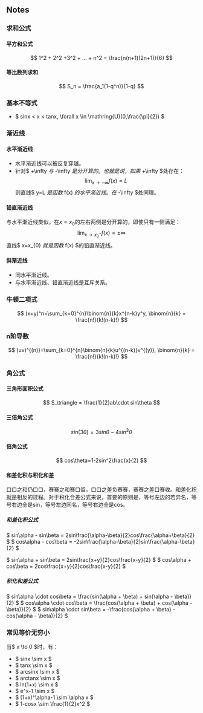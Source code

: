 ## Notes
### 求和公式
#### 平方和公式
$$ 1^2 + 2^2 +3^2 + ... + n^2 = \frac{n(n+1)(2n+1)}{6} $$

#### 等比数列求和
$$ S_n = \frac{a_1(1-q^n)}{1-q} $$

### 基本不等式
- $ sinx < x < tanx, \forall x \in \mathring{U}(0,\frac{\pi}{2})  $

### 渐近线
#### 水平渐近线
- 水平渐近线可以被反复穿越。
- 针对$ +\infty $与$ -\infty $是分开算的。也就是说，如果$ +\infty $处存在：
    $$ \lim_{x\to +\infty}f(x) = L $$
    则直线$ y=L $是函数$ f(x) $的水平渐近线。  
    在$ -\infty $处同理。

#### 铅直渐近线
与水平渐近线类似，在$x=x_{0}$的左右两侧是分开算的，即使只有一侧满足：
$$ \lim_{x\to x_{0}^-}f(x) = \pm\infty $$
直线$ x=x_{0} $就是函数$ f(x) $的铅直渐近线。

#### 斜渐近线
- 同水平渐近线。
- 与水平渐近线、铅直渐近线是互斥关系。

### 牛顿二项式
$$ (x+y)^n=\sum_{k=0}^{n}\binom{n}{k}x^{n-k}y^y, \binom{n}{k} = \frac{n!}{k!(n-k)!} $$

### n阶导数
$$ (uv)^{(n)}=\sum_{k=0}^{n}\binom{n}{k}u^{(n-k)}v^{(y)}, \binom{n}{k} = \frac{n!}{k!(n-k)!} $$

### 角公式

#### 三角形面积公式
$$ S_\triangle = \frac{1}{2}ab\cdot sin\theta $$

#### 三倍角公式
$$ sin(3\theta)=3sin\theta-4sin^3\theta $$

#### 倍角公式
$$ cos\theta=1-2sin^2\frac{x}{2} $$

#### 和差化积与积化和差
口口之和仍口口，赛赛之和赛口留，口口之差负赛赛，赛赛之差口赛收。和差化积就是相反的过程。对于积化合差公式来说，首要的原则是，等号左边的若异名，等号右边全是sin，等号左边同名，等号右边全是cos。
##### 和差化积公式
$ sin\alpha - sin\beta = 2sin\frac{\alpha-\beta}{2}cos\frac{\alpha+\beta}{2} $
$ cos\alpha - cos\beta = -2sin\frac{\alpha-\beta}{2}sin\frac{\alpha-\beta}{2} $

$ sin\alpha + sin\beta = 2sin\frac{x+y}{2}cos\frac{x-y}{2} $
$ cos\alpha + cos\beta = 2cos\frac{x+y}{2}cos\frac{x-y}{2} $

##### 积化和差公式
$ sin\alpha \cdot cos\beta = \frac{sin(\alpha + \beta) + sin(\alpha - \beta)}{2} $
$ cos\alpha \cdot cos\beta = \frac{cos(\alpha + \beta) + cos(\alpha - \beta)}{2} $
$ sin\alpha \cdot sin\beta = -\frac{cos(\alpha + \beta) - cos(\alpha - \beta)}{2} $

### 常见等价无穷小
当$ x \to 0 $时，有：
- $ sinx \sim x $
- $ tanx \sim x $
- $ arcsinx \sim x $
- $ arctanx \sim x $
- $ ln(1+x) \sim x $
- $ e^x-1 \sim x $
- $ (1+x)^\alpha-1 \sim \alpha x $
- $ 1-cosx \sim \frac{1}{2}x^2 $



